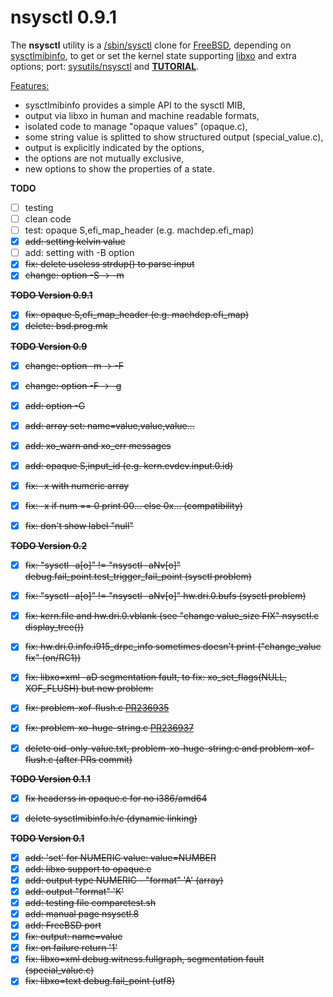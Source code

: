 nsysctl 0.9.1
=============

The **nsysctl** utility is a [/sbin/sysctl](https://man.freebsd.org/sysctl/8) 
clone for [FreeBSD](http://www.freebsd.org), depending on 
[sysctlmibinfo](https://gitlab.com/alfix/sysctlmibinfo), 
to get or set the kernel state supporting 
[libxo](http://juniper.github.io/libxo/libxo-manual.html) 
and extra options; 
port: [sysutils/nsysctl](https://www.freshports.org/sysutils/nsysctl) and 
**[TUTORIAL](https://alfix.gitlab.io/bsd/2019/02/19/nsysctl-tutorial.html)**.  


<u>Features:</u>
 * sysctlmibinfo provides a simple API to the sysctl MIB,
 * output via libxo in human and machine readable formats,
 * isolated code to manage "opaque values" (opaque.c),
 * some string value is splitted to show structured output (special\_value.c),
 * output is explicitly indicated by the options,
 * the options are not mutually exclusive,
 * new options to show the properties of a state.



**TODO**

 * [ ] testing
 * [ ] clean code
 * [ ] test: opaque S,efi\_map\_header (e.g. machdep.efi\_map)
 * [X] ~~add: setting kelvin value~~
 * [ ] add: setting with -B option
 * [X] ~~fix: delete useless strdup() to parse input~~
 * [X] ~~change: option -S -> -m~~

~~**TODO Version 0.9.1**~~

 * [X] ~~fix: opaque S,efi\_map\_header (e.g. machdep.efi\_map)~~
 * [X] ~~delete: bsd.prog.mk~~

~~**TODO Version 0.9**~~

 * [X] ~~change: option -m -> -F~~
 * [X] ~~change: option -F -> -g~~
 * [X] ~~add: option -G~~
 * [X] ~~add: array set: name=value,value,value...~~
 * [X] ~~add: xo\_warn and xo\_err messages~~
 * [X] ~~add: opaque S,input\_id (e.g. kern.evdev.input.0.id)~~
 * [X] ~~fix: -x with numeric array~~
 * [X] ~~fix: -x if num == 0 print 00... else 0x... (compatibility)~~
 * [X] ~~fix: don't show label "null"~~


~~**TODO Version 0.2**~~

 * [X] ~~fix: "sysctl -a[o]" != "nsysctl -aNv[o]" debug.fail\_point.test\_trigger\_fail\_point (sysctl problem)~~
 * [X] ~~fix: "sysctl -a[o]" != "nsysctl -aNv[o]" hw.dri.0.bufs (sysctl problem)~~
 * [X] ~~fix: kern.file and hw.dri.0.vblank (see "change value\_size FIX" nsysctl.c display\_tree())~~
 * [X] ~~fix: hw.dri.0.info.i915\_drpc\_info sometimes doesn't print ("change\_value fix" (on/RC1))~~
 * [X] ~~fix: libxo=xml -aD segmentation fault, to fix: xo\_set\_flags(NULL, XOF\_FLUSH) but new problem:~~
 * [X] ~~fix: problem-xof-flush.c [PR236935](https://bugs.freebsd.org/236935)~~
 * [X] ~~fix: problem-xo-huge-string.c [PR236937](https://bugs.freebsd.org/236937)~~
 * [X] ~~delete oid-only-value.txt, problem-xo-huge-string.c and problem-xof-flush.c (after PRs commit)~~


~~**TODO Version 0.1.1**~~

* [X] ~~fix headerss in opaque.c for no i386/amd64~~
* [X] ~~delete sysctlmibinfo.h/c (dynamic linking)~~


~~**TODO Version 0.1**~~

 * [X] ~~add: 'set' for NUMERIC value: value=NUMBER~~
 * [X] ~~add: libxo support to opaque.c~~
 * [X] ~~add: output type NUMERIC - "format" 'A' (array)~~
 * [X] ~~add: output "format" 'K'~~
 * [X] ~~add: testing file comparetest.sh~~
 * [X] ~~add: manual page nsysctl.8~~
 * [X] ~~add: FreeBSD port~~
 * [X] ~~fix: output: name=value~~
 * [X] ~~fix: on failure return '1'~~
 * [X] ~~fix: libxo=xml debug.witness.fullgraph, segmentation fault (special\_value.c)~~
 * [X] ~~fix: libxo=text debug.fail\_point  (utf8)~~
